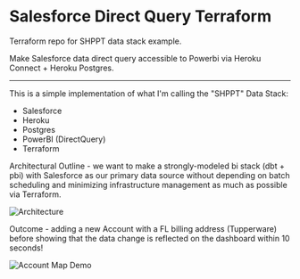 # Salesforce Direct Query Terraform

 Terraform repo for SHPPT data stack example.

 Make Salesforce data direct query accessible to Powerbi via Heroku Connect + Heroku Postgres.

-------------------------

 This is a simple implementation of what I'm calling the "SHPPT" Data Stack:

 * Salesforce
 * Heroku
 * Postgres
 * PowerBI (DirectQuery)
 * Terraform

Architectural Outline - we want to make a strongly-modeled bi stack (dbt + pbi) with Salesforce as our primary data source without depending on batch scheduling and minimizing infrastructure management as much as possible via Terraform.

![Architecture][image-arch]

Outcome - adding a new Account with a FL billing address (Tupperware) before showing that the data change is reflected on the dashboard within 10 seconds!

![Account Map Demo][image]


[image-arch]: https://github.com/sgoley/shppt-stack/raw/master/resources/images/SHPPT_Data_Stack.png "Architecture Outline"
[image]: https://github.com/sgoley/shppt-stack/raw/master/resources/images/AccountMap_Demo.gif "Embedded PowerBI DQ report for SF"
